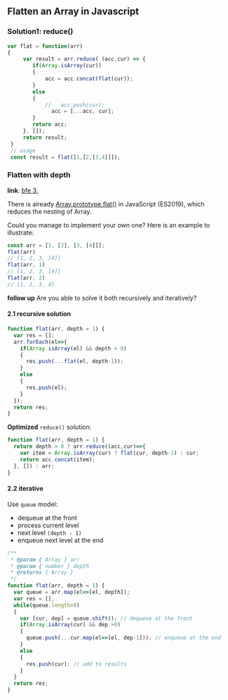 ## Flatten an Array in Javascript

### Solution1: reduce() 

```js
var flat = function(arr)
{
     var result = arr.reduce( (acc,cur) => {
        if(Array.isArray(cur))
        {
            acc = acc.concat(flat(cur));
        }
        else
        {
            //   acc.push(cur);
              acc = [...acc, cur];
        }
        return acc;
     }, []);
     return result;
 }
 // usage
 const result = flat([1,[2,[3,4]]]);
```

### Flatten with depth

**link**: [bfe 3.](https://bigfrontend.dev/problem/implement-Array-prototype.flat)

There is already  [Array.prototype.flat()](https://developer.mozilla.org/en-US/docs/Web/JavaScript/Reference/Global_Objects/Array/flat)  in JavaScript (ES2019), which reduces the nesting of Array.

Could you manage to implement your own one?
Here is an example to illustrate:
```js
const arr = [1, [2], [3, [4]]];
flat(arr)
// [1, 2, 3, [4]]
flat(arr, 1)
// [1, 2, 3, [4]]
flat(arr, 2)
// [1, 2, 3, 4]
```
**follow up**
Are you able to solve it both recursively and iteratively?

#### 2.1 recursive solution
```js
function flat(arr, depth = 1) {
  var res = [];
  arr.forEach(el=>{
    if(Array.isArray(el) && depth > 0)
    {
      res.push(...flat(el, depth-1));
    }
    else
    {
      res.push(el);
    }
  });
  return res;
}
```

**Optimized** `reduce()` solution:
```js
function flat(arr, depth = 1) {
  return depth > 0 ? arr.reduce((acc,cur)=>{
    var item = Array.isArray(cur) ? flat(cur, depth-1) : cur;
    return acc.concat(item);
  }, []) : arr;
}
```

#### 2.2 iterative

Use `queue` model:
- dequeue at the front
- process current level
- next level `(depth - 1)`
- enqueue next level at the end 

```js
/**
 * @param { Array } arr
 * @param { number } depth
 * @returns { Array }
 */
function flat(arr, depth = 1) {
  var queue = arr.map(el=>[el, depth]);
  var res = [];
  while(queue.length>0)
  {
    var [cur, dep] = queue.shift(); // dequeue at the front
    if(Array.isArray(cur) && dep >0)
    {
      queue.push(...cur.map(el=>[el, dep-1])); // enqueue at the end
    }
    else
    {
      res.push(cur); // add to results
    }
  }
  return res;
}
```